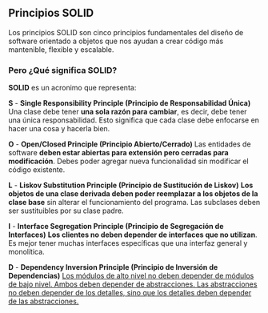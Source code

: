 ## Principios SOLID

Los principios SOLID son cinco principios fundamentales del diseño de software orientado a objetos que nos ayudan a crear código más mantenible, flexible y escalable.

### Pero ¿Qué significa SOLID?

**SOLID** es un acronimo que representa:

**S** - **Single Responsibility Principle (Principio de Responsabilidad Única)** Una clase debe tener **una sola razón para cambiar**, es decir, debe tener una única responsabilidad. Esto significa que cada clase debe enfocarse en hacer una cosa y hacerla bien.

**O** - **Open/Closed Principle (Principio Abierto/Cerrado)** Las entidades de software **deben estar abiertas para extensión pero cerradas para modificación**. Debes poder agregar nueva funcionalidad sin modificar el código existente.

**L** - **Liskov Substitution Principle (Principio de Sustitución de Liskov)** **Los objetos de una clase derivada deben poder reemplazar a los objetos de la clase base** sin alterar el funcionamiento del programa. Las subclases deben ser sustituibles por su clase padre.

**I** - **Interface Segregation Principle (Principio de Segregación de Interfaces)** **Los clientes no deben depender de interfaces que no utilizan**. Es mejor tener muchas interfaces específicas que una interfaz general y monolítica.

**D** - **Dependency Inversion Principle (Principio de Inversión de Dependencias)** <ins>Los módulos de alto nivel no deben depender de módulos de bajo nivel<ins>. Ambos deben depender de abstracciones. Las abstracciones no deben depender de los detalles, sino que los detalles deben depender de las abstracciones.